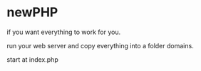 # newPHP
if you want everything to work for you.

run your web server and copy everything into a folder domains.

start at index.php
